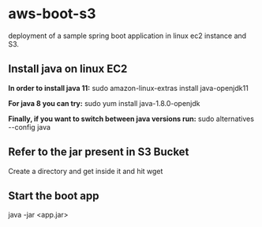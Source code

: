 # aws-boot-s3
deployment of a sample spring boot application in linux ec2 instance and S3.
## Install java on linux EC2
  **In order to install java 11:**
  sudo amazon-linux-extras install java-openjdk11

  **For java 8 you can try:**
  sudo yum install java-1.8.0-openjdk

  **Finally, if you want to switch between java versions run:**
  sudo alternatives --config java

## Refer to the jar present in S3 Bucket 
 Create a directory and get inside it and hit wget <URL OF OBJECT>
  
## Start the boot app
 java -jar <app.jar>
